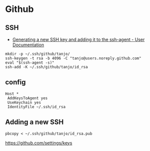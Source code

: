 # Github

## SSH

- [Generating a new SSH key and adding it to the ssh\-agent \- User Documentation](https://help.github.com/articles/generating-a-new-ssh-key-and-adding-it-to-the-ssh-agent/)

```
mkdir -p ~/.ssh/github/tanjo/
ssh-keygen -t rsa -b 4096 -C "tanjo@users.noreply.github.com"
eval "$(ssh-agent -s)"
ssh-add -K ~/.ssh/github/tanjo/id_rsa
```

## config

```
Host *
 AddKeysToAgent yes
 UseKeychain yes
 IdentityFile ~/.ssh/id_rsa
```

## Adding a new SSH

```
pbcopy < ~/.ssh/github/tanjo/id_rsa.pub
```

https://github.com/settings/keys
